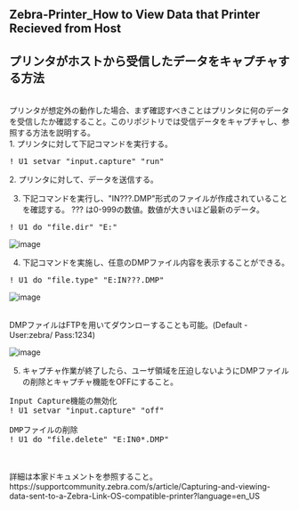 ## Zebra-Printer_How to View Data that Printer Recieved from Host
## プリンタがホストから受信したデータをキャプチャする方法
</br>
プリンタが想定外の動作した場合、まず確認すべきことはプリンタに何のデータを受信したか確認すること。このリポジトリでは受信データをキャプチャし、参照する方法を説明する。
</br>
1. プリンタに対して下記コマンドを実行する。
<pre>
! U1 setvar "input.capture" "run"
</pre>
2. プリンタに対して、データを送信する。

3. 下記コマンドを実行し、"IN???.DMP"形式のファイルが作成されていることを確認する。
   ??? は0-999の数値。数値が大きいほど最新のデータ。
<pre>
! U1 do "file.dir" "E:"
</pre>
![image](https://user-images.githubusercontent.com/111269302/226099357-c37255d0-2bbd-4011-9f08-b2b3722a0122.png)

4. 下記コマンドを実施し、任意のDMPファイル内容を表示することができる。
<pre>
! U1 do "file.type" "E:IN???.DMP"
</pre>
![image](https://user-images.githubusercontent.com/111269302/226099381-5ca70d9e-5694-490e-8a46-821c9cedeb31.png)

</br>
DMPファイルはFTPを用いてダウンローすることも可能。(Default - User:zebra/ Pass:1234)  

![image](https://user-images.githubusercontent.com/111269302/226099829-ef3d3f45-c5e2-4dfb-924d-d339dd60829d.png)


5. キャプチャ作業が終了したら、ユーザ領域を圧迫しないようにDMPファイルの削除とキャプチャ機能をOFFにすること。
<pre>
Input Capture機能の無効化
! U1 setvar "input.capture" "off"

DMPファイルの削除
! U1 do "file.delete" "E:IN0*.DMP"
</pre>
</br>
</br>
詳細は本家ドキュメントを参照すること。  </br>
https://supportcommunity.zebra.com/s/article/Capturing-and-viewing-data-sent-to-a-Zebra-Link-OS-compatible-printer?language=en_US  


  
